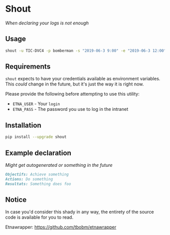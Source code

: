 # Shout

_When declaring your logs is not enough_

## Usage

```bash
shout -u TIC-DVC4 -p bomberman -s "2019-06-3 9:00" -e "2019-06-3 12:00" -d declaration.md
```

## Requirements

`shout` expects to have your credentials available as environment variables.
This _could_ change in the future, but it's just the way it is right now.

Please provide the following before attempting to use this utility:

- `ETNA_USER` - Your `login`
- `ETNA_PASS` - The password you use to log in the intranet

## Installation

```bash
pip install --upgrade shout
```

## Example declaration

_Might get autogenerated or something in the future_

```markdown
Objectifs: Achieve something
Actions: Do something
Resultats: Something does foo
```


## Notice

In case you'd consider this shady in any way, the entirety of the source code is available for you to read.

Etnawrapper: https://github.com/tbobm/etnawrapper
